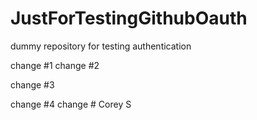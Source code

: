 # JustForTestingGithubOauth
dummy repository for testing authentication

change #1
change #2

change #3

change #4
change # Corey S
